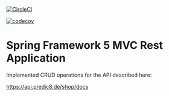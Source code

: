 [![CircleCI](https://circleci.com/gh/sergiopoliveira/spring5-mvc-rest.svg?style=svg)](https://circleci.com/gh/sergiopoliveira/spring5-mvc-rest)

[![codecov](https://codecov.io/gh/sergiopoliveira/spring5-mvc-rest/branch/master/graph/badge.svg)](https://codecov.io/gh/sergiopoliveira/spring5-mvc-rest)

# Spring Framework 5 MVC Rest Application

Implemented CRUD operations for the API described here: 

https://api.predic8.de/shop/docs